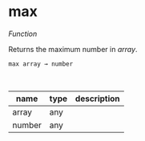# max

_Function_

Returns the maximum number in _array_.

<pre><code>max array &rarr; number</code></pre>
<br>

| name | type | description |
|------|------|-------------|
|array|any||
|number|any||


